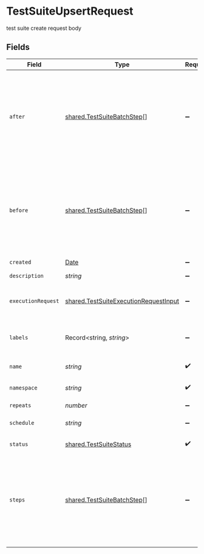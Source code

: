 # TestSuiteUpsertRequest

test suite create request body


## Fields

| Field                                                                                                 | Type                                                                                                  | Required                                                                                              | Description                                                                                           | Example                                                                                               |
| ----------------------------------------------------------------------------------------------------- | ----------------------------------------------------------------------------------------------------- | ----------------------------------------------------------------------------------------------------- | ----------------------------------------------------------------------------------------------------- | ----------------------------------------------------------------------------------------------------- |
| `after`                                                                                               | [shared.TestSuiteBatchStep](../../../sdk/models/shared/testsuitebatchstep.md)[]                       | :heavy_minus_sign:                                                                                    | Run these batch steps after whole suite                                                               | [<br/>{<br/>"stopOnFailure": true,<br/>"execute": [<br/>{<br/>"test": "example-test"<br/>}<br/>]<br/>}<br/>] |
| `before`                                                                                              | [shared.TestSuiteBatchStep](../../../sdk/models/shared/testsuitebatchstep.md)[]                       | :heavy_minus_sign:                                                                                    | Run these batch steps before whole suite                                                              | [<br/>{<br/>"stopOnFailure": true,<br/>"execute": [<br/>{<br/>"test": "example-test"<br/>}<br/>]<br/>}<br/>] |
| `created`                                                                                             | [Date](https://developer.mozilla.org/en-US/docs/Web/JavaScript/Reference/Global_Objects/Date)         | :heavy_minus_sign:                                                                                    | N/A                                                                                                   |                                                                                                       |
| `description`                                                                                         | *string*                                                                                              | :heavy_minus_sign:                                                                                    | N/A                                                                                                   | collection of tests                                                                                   |
| `executionRequest`                                                                                    | [shared.TestSuiteExecutionRequestInput](../../../sdk/models/shared/testsuiteexecutionrequestinput.md) | :heavy_minus_sign:                                                                                    | test suite execution request body                                                                     |                                                                                                       |
| `labels`                                                                                              | Record<string, *string*>                                                                              | :heavy_minus_sign:                                                                                    | test suite labels                                                                                     | {<br/>"env": "prod",<br/>"app": "backend"<br/>}                                                       |
| `name`                                                                                                | *string*                                                                                              | :heavy_check_mark:                                                                                    | object name                                                                                           | name                                                                                                  |
| `namespace`                                                                                           | *string*                                                                                              | :heavy_check_mark:                                                                                    | object kubernetes namespace                                                                           | testkube                                                                                              |
| `repeats`                                                                                             | *number*                                                                                              | :heavy_minus_sign:                                                                                    | N/A                                                                                                   | 1                                                                                                     |
| `schedule`                                                                                            | *string*                                                                                              | :heavy_minus_sign:                                                                                    | schedule to run test suite                                                                            | * * * * *                                                                                             |
| `status`                                                                                              | [shared.TestSuiteStatus](../../../sdk/models/shared/testsuitestatus.md)                               | :heavy_check_mark:                                                                                    | test suite status                                                                                     |                                                                                                       |
| `steps`                                                                                               | [shared.TestSuiteBatchStep](../../../sdk/models/shared/testsuitebatchstep.md)[]                       | :heavy_minus_sign:                                                                                    | Batch steps to run                                                                                    | [<br/>{<br/>"stopOnFailure": true,<br/>"execute": [<br/>{<br/>"test": "example-test"<br/>}<br/>]<br/>}<br/>] |